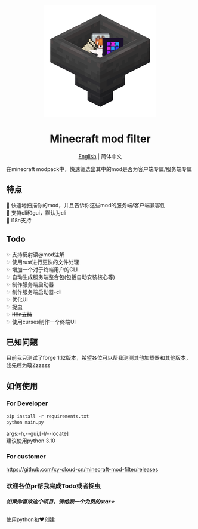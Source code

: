 <p align="center">
    <img src="./icon.png">
</p>

<h1 align="center">Minecraft mod filter</h1>
<p align="center"><a href="https://github.com/xy-cloud-cn/minecraft-mod-filter/blob/master/README.md">English</a> | 简体中文</p>

在minecraft modpack中，快速筛选出其中的mod是否为客户端专属/服务端专属
## 特点
👻 快速地扫描你的mod，并且告诉你这些mod的服务端/客户端兼容性  
💎 支持cli和gui，默认为cli  
🎃 i18n支持
## Todo
✨ 支持反射读@mod注解  
✨ 使用rust进行更快的文件处理  
✨ ~~增加一个对于终端用户的CLI~~  
✨ 自动生成服务端整合包(包括自动安装核心等)  
✨ 制作服务端启动器  
✨ 制作服务端启动器-cli  
✨ 优化UI  
✨ 捉虫  
✨ ~~i18n支持~~  
✨ 使用curses制作一个终端UI  
## 已知问题
目前我只测试了forge 1.12版本，希望各位可以帮我测测其他加载器和其他版本，我先睡为敬Zzzzzz
## 如何使用
### For Developer
    pip install -r requirements.txt
    python main.py

args:-h,--gui,[-l/--locate]  
建议使用python 3.10
### For customer
https://github.com/xy-cloud-cn/minecraft-mod-filter/releases
### 欢迎各位pr帮我完成Todo或者捉虫
##### 如果你喜欢这个项目，请给我一个免费的star⭐

使用python和❤️创建
